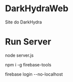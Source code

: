 # DarkHydraWeb
Site do DarkHydra

# Run Server 
node server.js

npm i -g firebase-tools

firebase login --no-localhost



